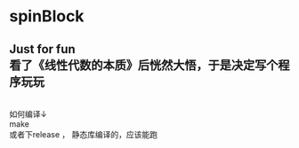 # spinBlock
Just for fun
<br>
看了《线性代数的本质》后恍然大悟，于是决定写个程序玩玩
<br>
------------------------------------------------
<br>
如何编译↓<br>
make
<br>
或者下release ， 静态库编译的，应该能跑
